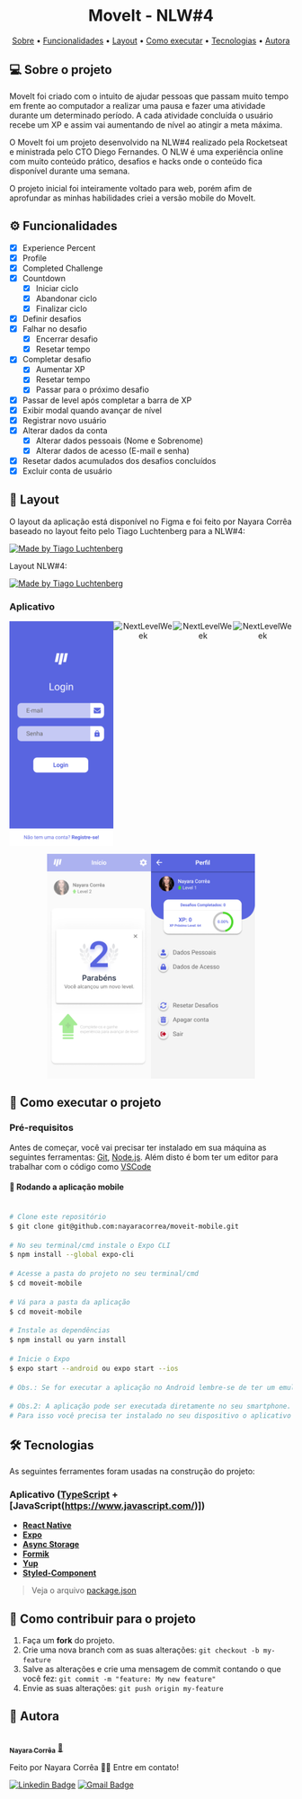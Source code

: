 <h1 align="center">  MoveIt - NLW#4 </h1>

<p align="center">
 <a href="#-sobre-o-projeto">Sobre</a> •
 <a href="#-funcionalidades">Funcionalidades</a> •
 <a href="#-layout">Layout</a> • 
 <a href="#-como-executar-o-projeto">Como executar</a> • 
 <a href="#-tecnologias">Tecnologias</a> • 
 <a href="#-autora">Autora</a> 
</p>

## 💻 Sobre o projeto

MoveIt foi criado com o intuito de ajudar pessoas que passam muito tempo em frente ao computador a realizar uma pausa e fazer uma atividade durante um determinado período.
A cada atividade concluída o usuário recebe um XP e assim vai aumentando de nível ao atingir a meta máxima.

O MoveIt foi um projeto desenvolvido na NLW#4 realizado pela Rocketseat e ministrada pelo CTO Diego Fernandes. O NLW é uma experiência online com muito conteúdo prático, desafios e hacks onde o conteúdo fica disponível durante uma semana.

O projeto inicial foi inteiramente voltado para web, porém afim de aprofundar as minhas habilidades criei a versão mobile do MoveIt.

## ⚙️ Funcionalidades

- [x] Experience Percent
- [x] Profile
- [x] Completed Challenge
- [x] Countdown
  - [x] Iniciar ciclo
  - [x] Abandonar ciclo
  - [x] Finalizar ciclo
- [x] Definir desafios
- [x] Falhar no desafio
  - [x] Encerrar desafio
  - [x] Resetar tempo
- [x] Completar desafio
  - [x] Aumentar XP
  - [x] Resetar tempo
  - [x] Passar para o próximo desafio
- [x] Passar de level após completar a barra de XP
- [x] Exibir modal quando avançar de nível
- [x] Registrar novo usuário
- [x] Alterar dados da conta
  - [x] Alterar dados pessoais (Nome e Sobrenome)
  - [x] Alterar dados de acesso (E-mail e senha)
- [x] Resetar dados acumulados dos desafios concluídos
- [x] Excluir conta de usuário

## 🎨 Layout

O layout da aplicação está disponível no Figma e foi feito por Nayara Corrêa baseado no layout feito pelo Tiago Luchtenberg para a NLW#4:

<a href="https://www.figma.com/file/G2xbaHFo1a5CUMXAdCNM72/MoveIt-Mobile?node-id=0%3A1">
  <img alt="Made by Tiago Luchtenberg" src="https://img.shields.io/badge/Made%20by%20Nayara%20Corrêa%20-Figma-%2304D361">
</a>

Layout NLW#4:

<a href="https://www.figma.com/file/ge20pu3ofMOKoliUyKx1Nl/?viewer=1&node-id=160:2761">
  <img alt="Made by Tiago Luchtenberg" src="https://img.shields.io/badge/Made%20by%20Tiago%20Luchtenberg%20-Figma-%2304D361">
</a>

### Aplicativo

<p align="center" style="display: flex; align-items: flex-start; justify-content: center;">
  <img alt="NextLevelWeek" title="#MoveIt-Login" src="./assets/png/MoveIt-Mobile/Login.png" height="400">
  <img alt="NextLevelWeek" title="#MoveIt-Login" src="./assets/png/MoveIt-Mobile/Início_1.png" height="400">
  <img alt="NextLevelWeek" title="#MoveIt-Login" src="./assets/png/MoveIt-Mobile/Início_2.png" height="400">
  <img alt="NextLevelWeek" title="#MoveIt-Login" src="./assets/png/MoveIt-Mobile/Início_3.png" height="400">

</p>

<p align="center" style="display: flex; align-items: flex-start; justify-content: center;">
  <img alt="NextLevelWeek" title="#MoveIt-Profile" src="./assets/png/MoveIt-Mobile/LevelUp.png" height="400">
  <img alt="NextLevelWeek" title="#MoveIt-Profile" src="./assets/png/MoveIt-Mobile/Perfil.png" height="400">

</p>

## 🚀 Como executar o projeto

### Pré-requisitos

Antes de começar, você vai precisar ter instalado em sua máquina as seguintes ferramentas:
[Git](https://git-scm.com), [Node.js](https://nodejs.org/en/).
Além disto é bom ter um editor para trabalhar com o código como [VSCode](https://code.visualstudio.com/)

#### 🧭 Rodando a aplicação mobile

```bash

# Clone este repositório
$ git clone git@github.com:nayaracorrea/moveit-mobile.git

# No seu terminal/cmd instale o Expo CLI
$ npm install --global expo-cli

# Acesse a pasta do projeto no seu terminal/cmd
$ cd moveit-mobile

# Vá para a pasta da aplicação
$ cd moveit-mobile

# Instale as dependências
$ npm install ou yarn install

# Inicie o Expo
$ expo start --android ou expo start --ios

# Obs.: Se for executar a aplicação no Android lembre-se de ter um emulador em execução antes de iniciar o expo

# Obs.2: A aplicação pode ser executada diretamente no seu smartphone.
# Para isso você precisa ter instalado no seu dispositivo o aplicativo do Expo e scannear o QR Code que aparece no canto inferior esquerdo da página que irá abrir após rodar o comando expo start.


```

## 🛠 Tecnologias

As seguintes ferramentes foram usadas na construção do projeto:

### **Aplicativo** ([TypeScript](https://www.typescriptlang.org/) + [JavaScript(https://www.javascript.com/)])

- **[React Native](https://reactnative.dev/)**
- **[Expo](https://docs.expo.io/)**
- **[Async Storage](https://reactnative.dev/docs/asyncstorage)**
- **[Formik](https://formik.org/)**
- **[Yup](https://github.com/jquense/yup)**
- **[Styled-Component](https://styled-components.com/)**

> Veja o arquivo [package.json](https://github.com/nayaracorrea/moveit-mobile/blob/master/package.json)

## 💪 Como contribuir para o projeto

1. Faça um **fork** do projeto.
2. Crie uma nova branch com as suas alterações: `git checkout -b my-feature`
3. Salve as alterações e crie uma mensagem de commit contando o que você fez: `git commit -m "feature: My new feature"`
4. Envie as suas alterações: `git push origin my-feature`

## 🙋 Autora

<a href="https://app.rocketseat.com.br/me/nayaraflorentino-1602180404901">
 <img style="border-radius: 50%;" src="https://avatars.githubusercontent.com/u/43212442?s=400&u=6330cdf68f31859541a3805c6e2fa3bf59f90f82&v=4" width="100px;" alt=""/>
 <br />
 <sub><b>Nayara Corrêa</b></sub></a> <a href="https://app.rocketseat.com.br/me/nayaraflorentino-1602180404901" title="Rocketseat">🚀
 </a>

Feito por Nayara Corrêa 👋🏽 Entre em contato!

[![Linkedin Badge](https://img.shields.io/badge/-Nayara-blue?style=flat-square&logo=Linkedin&logoColor=white&link=https://www.linkedin.com/in/nayaracorreaflorentino/)](https://www.linkedin.com/in/nayaracorreaflorentino/)
[![Gmail Badge](https://img.shields.io/badge/-nayara.florentino@gmail.com-c14438?style=flat-square&logo=Gmail&logoColor=white&link=mailto:nayara.florentino@gmail.com)](mailto:nayara.florentino@gmail.com)
